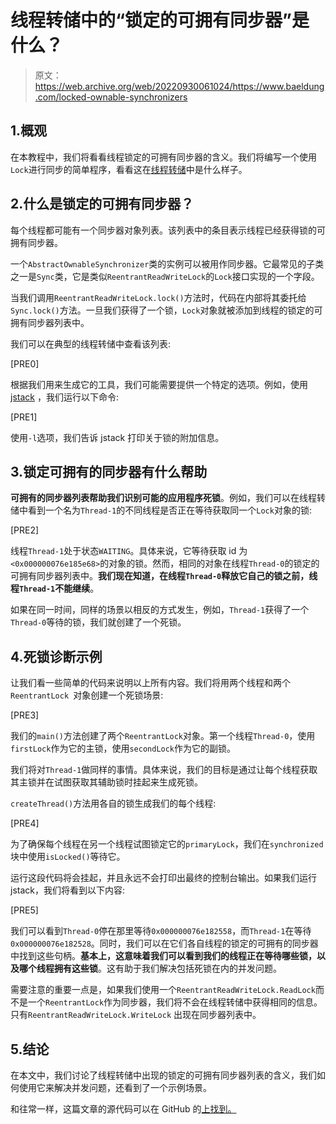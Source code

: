 # 线程转储中的“锁定的可拥有同步器”是什么？

> 原文：<https://web.archive.org/web/20220930061024/https://www.baeldung.com/locked-ownable-synchronizers>

## 1.概观

在本教程中，我们将看看线程锁定的可拥有同步器的含义。我们将编写一个使用`Lock`进行同步的简单程序，看看这在[线程转储](/web/20220905041908/https://www.baeldung.com/java-thread-dump)中是什么样子。

## 2.什么是锁定的可拥有同步器？

每个线程都可能有一个同步器对象列表。该列表中的条目表示线程已经获得锁的可拥有同步器。

一个`AbstractOwnableSynchronizer`类的实例可以被用作同步器。它最常见的子类之一是`Sync`类，它是类似`ReentrantReadWriteLock`的`Lock`接口实现的一个字段。

当我们调用`ReentrantReadWriteLock.lock()`方法时，代码在内部将其委托给`Sync.lock()`方法。一旦我们获得了一个锁，`Lock`对象就被添加到线程的锁定的可拥有同步器列表中。

我们可以在典型的线程转储中查看该列表:

[PRE0]

根据我们用来生成它的工具，我们可能需要提供一个特定的选项。例如，使用 [jstack](/web/20220905041908/https://www.baeldung.com/java-thread-dump#1-jstack) ，我们运行以下命令:

[PRE1]

使用`-l`选项，我们告诉 jstack 打印关于锁的附加信息。

## 3.锁定可拥有的同步器有什么帮助

**可拥有的同步器列表帮助我们识别可能的应用程序死锁**。例如，我们可以在线程转储中看到一个名为`Thread-1`的不同线程是否正在等待获取同一个`Lock`对象的锁:

[PRE2]

线程`Thread-1`处于状态`WAITING`。具体来说，它等待获取 id 为`<0x000000076e185e68>`的对象的锁。然而，相同的对象在线程`Thread-0`的锁定的可拥有同步器列表中。**我们现在知道，在线程`Thread-0`释放它自己的锁之前，线程`Thread-1`不能继续**。

如果在同一时间，同样的场景以相反的方式发生，例如，`Thread-1`获得了一个`Thread-0`等待的锁，我们就创建了一个死锁。

## 4.死锁诊断示例

让我们看一些简单的代码来说明以上所有内容。我们将用两个线程和两个`ReentrantLock `对象创建一个死锁场景:

[PRE3]

我们的`main()`方法创建了两个`ReentrantLock`对象。第一个线程`Thread-0`，使用`firstLock`作为它的主锁，使用`secondLock`作为它的副锁。

我们将对`Thread-1`做同样的事情。具体来说，我们的目标是通过让每个线程获取其主锁并在试图获取其辅助锁时挂起来生成死锁。

`createThread()`方法用各自的锁生成我们的每个线程:

[PRE4]

为了确保每个线程在另一个线程试图锁定它的`primaryLock`，我们在`synchronized`块中使用`isLocked()`等待它。

运行这段代码将会挂起，并且永远不会打印出最终的控制台输出。如果我们运行 jstack，我们将看到以下内容:

[PRE5]

我们可以看到`Thread-0`停在那里等待`0x000000076e182558`，而`Thread-1`在等待`0x000000076e182528`。同时，我们可以在它们各自线程的锁定的可拥有的同步器中找到这些句柄。**基本上，这意味着我们可以看到我们的线程正在等待哪些锁，以及哪个线程拥有这些锁**。这有助于我们解决包括死锁在内的并发问题。

需要注意的重要一点是，如果我们使用一个`ReentrantReadWriteLock.ReadLock`而不是一个`ReentrantLock`作为同步器，我们将不会在线程转储中获得相同的信息。只有`ReentrantReadWriteLock.WriteLock` 出现在同步器列表中。

## 5.结论

在本文中，我们讨论了线程转储中出现的锁定的可拥有同步器列表的含义，我们如何使用它来解决并发问题，还看到了一个示例场景。

和往常一样，这篇文章的源代码可以在 GitHub 的[上找到。](https://web.archive.org/web/20220905041908/https://github.com/eugenp/tutorials/tree/master/core-java-modules/core-java-concurrency-advanced-4)
